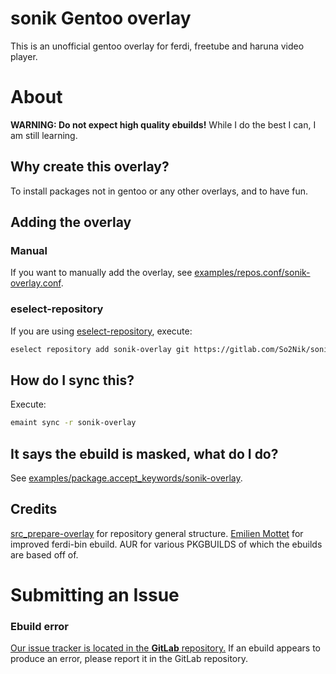 # sonik Gentoo overlay

This is an unofficial gentoo overlay for ferdi, freetube and haruna video player.

# About

**WARNING: Do not expect high quality ebuilds!** While I do the best I can, I am still learning.

## Why create this overlay?

To install packages not in gentoo or any other overlays, and to have fun.

## Adding the overlay

### Manual

If you want to manually add the overlay, see [examples/repos.conf/sonik-overlay.conf](examples/repos.conf/sonik-overlay.conf).

### eselect-repository

If you are using [eselect-repository](https://wiki.gentoo.org/wiki/Eselect/Repository), execute:

``` sh
eselect repository add sonik-overlay git https://gitlab.com/So2Nik/sonik-overlay
```

## How do I sync this?

Execute:

``` sh
emaint sync -r sonik-overlay
```

## It says the ebuild is masked, what do I do?

See [examples/package.accept_keywords/sonik-overlay](examples/package.accept_keywords/sonik-overlay).

## Credits

[src_prepare-overlay](https://gitlab.com/src_prepare/src_prepare-overlay) for repository general structure.
[Emilien Mottet](https://github.com/EmilienMottet) for improved ferdi-bin ebuild.
AUR for various PKGBUILDS of which the ebuilds are based off of.

# Submitting an Issue

### Ebuild error

[Our issue tracker is located in the **GitLab** repository.](https://gitlab.com/So2Nik/sonik-overlay/-/issues) If an ebuild appears to produce an error, please report it in the GitLab repository.
